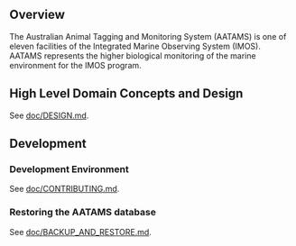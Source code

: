 ## Overview
The Australian Animal Tagging and Monitoring System (AATAMS) is one of eleven facilities of the Integrated Marine Observing System (IMOS). AATAMS represents the higher biological monitoring of the marine environment for the IMOS program.


## High Level Domain Concepts and Design
See [doc/DESIGN.md](doc/DESIGN.md).

## Development

### Development Environment
See [doc/CONTRIBUTING.md](doc/CONTRIBUTING.md).

### Restoring the AATAMS database
See [doc/BACKUP_AND_RESTORE.md](doc/BACKUP_AND_RESTORE.md).